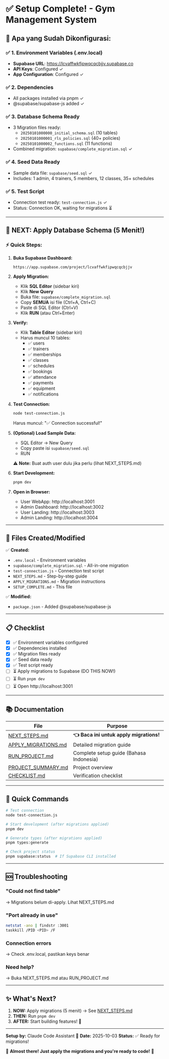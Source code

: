 # ✅ Setup Complete! - Gym Management System

## 🎉 Apa yang Sudah Dikonfigurasi:

### ✅ 1. Environment Variables (.env.local)
- **Supabase URL**: https://lcvaffwkfipwqcqcbjjv.supabase.co
- **API Keys**: Configured ✓
- **App Configuration**: Configured ✓

### ✅ 2. Dependencies
- All packages installed via pnpm ✓
- @supabase/supabase-js added ✓

### ✅ 3. Database Schema Ready
- 3 Migration files ready:
  - `20250101000000_initial_schema.sql` (10 tables)
  - `20250101000001_rls_policies.sql` (40+ policies)
  - `20250101000002_functions.sql` (11 functions)
- Combined migration: `supabase/complete_migration.sql` ✓

### ✅ 4. Seed Data Ready
- Sample data file: `supabase/seed.sql` ✓
- Includes: 1 admin, 4 trainers, 5 members, 12 classes, 35+ schedules

### ✅ 5. Test Script
- Connection test ready: `test-connection.js` ✓
- Status: Connection OK, waiting for migrations ⏳

---

## 🚀 NEXT: Apply Database Schema (5 Menit!)

### ⚡ Quick Steps:

1. **Buka Supabase Dashboard:**
   ```
   https://app.supabase.com/project/lcvaffwkfipwqcqcbjjv
   ```

2. **Apply Migration:**
   - Klik **SQL Editor** (sidebar kiri)
   - Klik **New Query**
   - Buka file: `supabase/complete_migration.sql`
   - Copy **SEMUA** isi file (Ctrl+A, Ctrl+C)
   - Paste di SQL Editor (Ctrl+V)
   - Klik **RUN** (atau Ctrl+Enter)

3. **Verify:**
   - Klik **Table Editor** (sidebar kiri)
   - Harus muncul 10 tables:
     - ✅ users
     - ✅ trainers
     - ✅ memberships
     - ✅ classes
     - ✅ schedules
     - ✅ bookings
     - ✅ attendance
     - ✅ payments
     - ✅ equipment
     - ✅ notifications

4. **Test Connection:**
   ```bash
   node test-connection.js
   ```
   Harus muncul: "✅ Connection successful!"

5. **(Optional) Load Sample Data:**
   - SQL Editor → New Query
   - Copy paste isi `supabase/seed.sql`
   - RUN

   ⚠️ **Note:** Buat auth user dulu jika perlu (lihat NEXT_STEPS.md)

6. **Start Development:**
   ```bash
   pnpm dev
   ```

7. **Open in Browser:**
   - User WebApp: http://localhost:3001
   - Admin Dashboard: http://localhost:3002
   - User Landing: http://localhost:3003
   - Admin Landing: http://localhost:3004

---

## 📁 Files Created/Modified

✅ **Created:**
- `.env.local` - Environment variables
- `supabase/complete_migration.sql` - All-in-one migration
- `test-connection.js` - Connection test script
- `NEXT_STEPS.md` - Step-by-step guide
- `APPLY_MIGRATIONS.md` - Migration instructions
- `SETUP_COMPLETE.md` - This file

✅ **Modified:**
- `package.json` - Added @supabase/supabase-js

---

## 📋 Checklist

- [x] ✅ Environment variables configured
- [x] ✅ Dependencies installed
- [x] ✅ Migration files ready
- [x] ✅ Seed data ready
- [x] ✅ Test script ready
- [ ] ⏳ Apply migrations to Supabase (DO THIS NOW!)
- [ ] ⏳ Run `pnpm dev`
- [ ] ⏳ Open http://localhost:3001

---

## 📚 Documentation

| File | Purpose |
|------|---------|
| [NEXT_STEPS.md](./NEXT_STEPS.md) | **👈 Baca ini untuk apply migrations!** |
| [APPLY_MIGRATIONS.md](./APPLY_MIGRATIONS.md) | Detailed migration guide |
| [RUN_PROJECT.md](./RUN_PROJECT.md) | Complete setup guide (Bahasa Indonesia) |
| [PROJECT_SUMMARY.md](./PROJECT_SUMMARY.md) | Project overview |
| [CHECKLIST.md](./CHECKLIST.md) | Verification checklist |

---

## 🎯 Quick Commands

```bash
# Test connection
node test-connection.js

# Start development (after migrations applied)
pnpm dev

# Generate types (after migrations applied)
pnpm types:generate

# Check project status
pnpm supabase:status  # If Supabase CLI installed
```

---

## 🆘 Troubleshooting

### "Could not find table"
→ Migrations belum di-apply. Lihat NEXT_STEPS.md

### "Port already in use"
```bash
netstat -ano | findstr :3001
taskkill /PID <PID> /F
```

### Connection errors
→ Check .env.local, pastikan keys benar

### Need help?
→ Buka NEXT_STEPS.md atau RUN_PROJECT.md

---

## ✨ What's Next?

1. **NOW:** Apply migrations (5 menit) → See [NEXT_STEPS.md](./NEXT_STEPS.md)
2. **THEN:** Run `pnpm dev`
3. **AFTER:** Start building features! 🚀

---

**Setup by:** Claude Code Assistant 🤖
**Date:** 2025-10-03
**Status:** ✅ Ready for migrations!

🎉 **Almost there! Just apply the migrations and you're ready to code!** 💪
